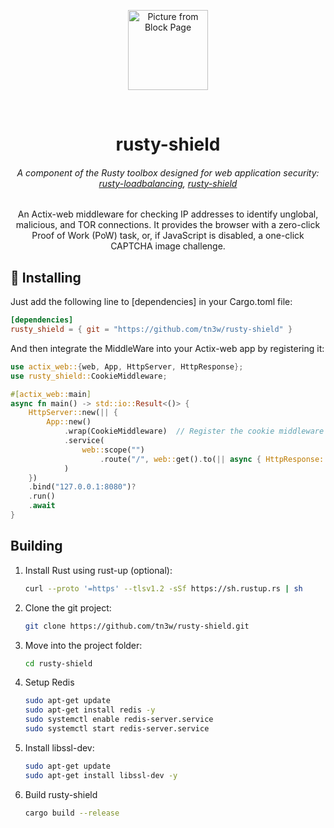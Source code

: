 <p align="center">
    <picture>
        <source height="128" media="(prefers-color-scheme: dark)" srcset="https://github.com/tn3w/rusty-shield/releases/download/logo/rusty-logo-dark.png">
        <source height="128" media="(prefers-color-scheme: light)" srcset="https://github.com/tn3w/rusty-shield/releases/download/logo/rusty-logo-light.png">
        <img height="128" alt="Picture from Block Page" src="https://github.com/tn3w/rusty-shield/releases/download/logo/rusty-logo-light.png">
    </picture>
</p>
<br>
<h1 align="center">rusty-shield</h1>
<h6 align="center">A component of the Rusty toolbox designed for web application security: <a href="https://github.com/tn3w/rusty-loadbalancing">rusty-loadbalancing</a>, <a href="https://github.com/tn3w/rusty-shield">rusty-shield</a></h6>
<p align="center">An Actix-web middleware for checking IP addresses to identify unglobal, malicious, and TOR connections. It provides the browser with a zero-click Proof of Work (PoW) task, or, if JavaScript is disabled, a one-click CAPTCHA image challenge.</p>

## 🚀 Installing
Just add the following line to [dependencies] in your Cargo.toml file:
```toml
[dependencies]
rusty_shield = { git = "https://github.com/tn3w/rusty-shield" }
```

And then integrate the MiddleWare into your Actix-web app by registering it:

```rust
use actix_web::{web, App, HttpServer, HttpResponse};
use rusty_shield::CookieMiddleware;

#[actix_web::main]
async fn main() -> std::io::Result<()> {
    HttpServer::new(|| {
        App::new()
            .wrap(CookieMiddleware)  // Register the cookie middleware
            .service(
                web::scope("")
                    .route("/", web::get().to(|| async { HttpResponse::Ok().body("Hello World!") }))
            )
    })
    .bind("127.0.0.1:8080")?
    .run()
    .await
}
```

## Building
1. Install Rust using rust-up (optional): 
    ```bash
    curl --proto '=https' --tlsv1.2 -sSf https://sh.rustup.rs | sh
    ```

2. Clone the git project:
    ```bash
    git clone https://github.com/tn3w/rusty-shield.git
    ```

3. Move into the project folder:
    ```bash
    cd rusty-shield
    ```

4. Setup Redis
    ```bash
    sudo apt-get update
    sudo apt-get install redis -y
    sudo systemctl enable redis-server.service
    sudo systemctl start redis-server.service
    ```

5. Install libssl-dev:
    ```bash
    sudo apt-get update
    sudo apt-get install libssl-dev -y
    ``` 

6. Build rusty-shield
    ```bash
    cargo build --release
    ```